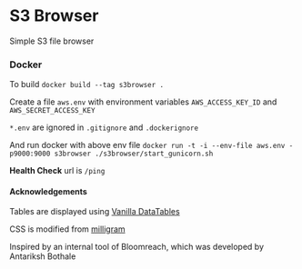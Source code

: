 S3 Browser
======

Simple S3 file browser

### Docker

To build `docker build --tag s3browser .`

Create a file `aws.env` with environment variables `AWS_ACCESS_KEY_ID` and `AWS_SECRET_ACCESS_KEY`

`*.env` are ignored in  `.gitignore` and `.dockerignore`

And run docker with above env file `docker run -t -i --env-file aws.env -p9000:9000 s3browser ./s3browser/start_gunicorn.sh`

**Health Check** url is `/ping`

#### Acknowledgements

Tables are displayed using [Vanilla DataTables](https://github.com/Mobius1/Vanilla-DataTables)

CSS is modified from [milligram](https://github.com/milligram/milligram.github.io)


Inspired by an internal tool of Bloomreach, which was developed by Antariksh Bothale